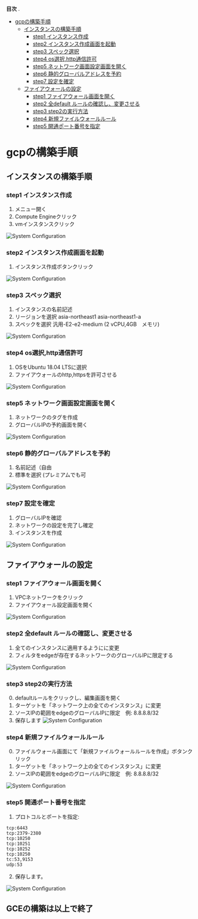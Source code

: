**目次** . 
* [gcpの構築手順](#gcpの構築手順)  
  * [インスタンスの構築手順](#インスタンスの構築手順)  
    * [step1 インスタンス作成](#step1-インスタンス作成)  
    * [step2 インスタンス作成画面を起動](#step2-インスタンス作成画面を起動)  
    * [step3 スペック選択](#step3-スペック選択)  
    * [step4 os選択,http通信許可 ](#step4-os選択,http通信許可 )  
    * [step5 ネットワーク画面設定画面を開く](#step5-ネットワーク画面設定画面を開く)  
    * [step6 静的グローバルアドレスを予約](#step6-静的グローバルアドレスを予約)  
    * [step7 設定を確定](#step7-設定を確定)  
  * [ファイアウォールの設定](#ファイアウォールの設定)  
    * [step1 ファイアウォール画面を開く](#step1-ファイアウォール画面を開く)  
    * [step2 全default ルールの確認し、変更させる](#step2-全default-ルールの確認し、変更させる)  
    * [step3 step2の実行方法](#step3-step2の実行方法)  
    * [step4 新規ファイルウォールルール](#step4-新規ファイルウォールルール)  
    * [step5 開通ポート番号を指定](#step5-開通ポート番号を指定)  


# gcpの構築手順

## インスタンスの構築手順

### step1 インスタンス作成
  1. メニュー開く  
  2. Compute Engineクリック
  3. vmインスタンスクリック  
    
  ![System Configuration](images/1.png)
   

### step2 インスタンス作成画面を起動  
  1. インスタンス作成ボタンクリック  

   ![System Configuration](images/2.png)  
   

### step3 スペック選択
   1. インスタンスの名前記述
   2. リージョンを選択 asia-northeast1 asia-northeast1-a
   3. スペックを選択  汎用-E2-e2-medium (2 vCPU,4GB　メモリ)  
    
  ![System Configuration](images/4.png)
     
### step4 os選択,http通信許可 
   1. OSをUbuntu 18.04 LTSに選択
   2. ファイアウォールのhttp,httpsを許可させる

  ![System Configuration](images/5.png)

### step5 ネットワーク画面設定画面を開く
  1. ネットワークのタグを作成
  2. グローバルIPの予約画面を開く

  ![System Configuration](images/6.png)  


### step6 静的グローバルアドレスを予約
  1. 名前記述（自由
  2. 標準を選択 (プレミアムでも可
    
   ![System Configuration](images/7.png)

### step7 設定を確定
  1. グローバルIPを確認
  2. ネットワークの設定を完了し確定
  3. インスタンスを作成
  
  ![System Configuration](images/8.png)


## ファイアウォールの設定

### step1 ファイアウォール画面を開く
  1. VPCネットワークをクリック
  2. ファイアウォール設定画面を開く
  
  ![System Configuration](images/f1.png)


### step2 全default ルールの確認し、変更させる
  1. 全てのインスタンスに適用するようにに変更
  2. フィルタをedgeが存在するネットワークのグローバルIPに限定する
  
  ![System Configuration](images/f3.png)


### step3 step2の実行方法
  0. defaultルールをクリックし、編集画面を開く
  1. ターゲットを「ネットワーク上の全てのインスタンス」に変更
  2. ソースIPの範囲をedgeのグローバルIPに限定　例: 8.8.8.8/32
  3. 保存します
  ![System Configuration](images/f4.png)


### step4 新規ファイルウォールルール
  0. ファイルウォール画面にて「新規ファイルウォールルールを作成」ボタンクリック
  1. ターゲットを「ネットワーク上の全てのインスタンス」に変更
  2. ソースIPの範囲をedgeのグローバルIPに限定　例: 8.8.8.8/32

  ![System Configuration](images/f5.png)

### step5 開通ポート番号を指定
  1. プロトコルとポートを指定:
  ```text
  tcp:6443
  tcp:2379-2380
  tcp:10250
  tcp:10251
  tcp:10252
  tcp:10250
  tc:53,9153
  udp:53
  ```
  2. 保存します。
  
  ![System Configuration](images/f6.png)  

## GCEの構築は以上で終了
